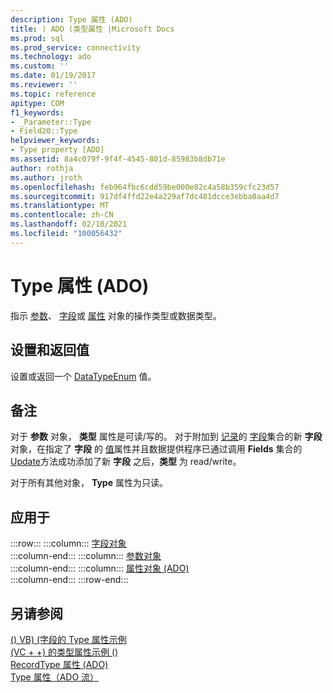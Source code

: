 ```yaml
---
description: Type 属性 (ADO)
title: ) ADO (类型属性 |Microsoft Docs
ms.prod: sql
ms.prod_service: connectivity
ms.technology: ado
ms.custom: ''
ms.date: 01/19/2017
ms.reviewer: ''
ms.topic: reference
apitype: COM
f1_keywords:
- _Parameter::Type
- Field20::Type
helpviewer_keywords:
- Type property [ADO]
ms.assetid: 8a4c079f-9f4f-4545-801d-85983b8db71e
author: rothja
ms.author: jroth
ms.openlocfilehash: feb964fbc6cdd59be000e82c4a58b359cfc23d57
ms.sourcegitcommit: 917df4ffd22e4a229af7dc481dcce3ebba0aa4d7
ms.translationtype: MT
ms.contentlocale: zh-CN
ms.lasthandoff: 02/10/2021
ms.locfileid: "100056432"
---
```

# <a name="type-property-ado"></a>Type 属性 (ADO)
指示 [参数](./parameter-object.md)、 [字段](./field-object.md)或 [属性](./property-object-ado.md) 对象的操作类型或数据类型。  
  
## <a name="settings-and-return-values"></a>设置和返回值  
 设置或返回一个 [DataTypeEnum](./datatypeenum.md) 值。  
  
## <a name="remarks"></a>备注  
 对于 **参数** 对象， **类型** 属性是可读/写的。 对于附加到 [记录](./record-object-ado.md)的 [字段](./fields-collection-ado.md)集合的新 **字段** 对象，在指定了 **字段** 的 [值](./value-property-ado.md)属性并且数据提供程序已通过调用 **Fields** 集合的 [Update](./update-method.md)方法成功添加了新 **字段** 之后，**类型** 为 read/write。  
  
 对于所有其他对象， **Type** 属性为只读。  
  
## <a name="applies-to"></a>应用于  

:::row:::
    :::column:::
        [字段对象](./field-object.md)  
    :::column-end:::
    :::column:::
        [参数对象](./parameter-object.md)  
    :::column-end:::
    :::column:::
        [属性对象 (ADO)](./property-object-ado.md)  
    :::column-end:::
:::row-end:::

## <a name="see-also"></a>另请参阅  
 [ () VB)  (字段的 Type 属性示例 ](./type-property-example-field-vb.md)   
 [ (VC + +) 的类型属性示例 () ](./type-property-example-property-vc.md)   
 [RecordType 属性 (ADO) ](./recordtype-property-ado.md)   
 [Type 属性（ADO 流）](./type-property-ado-stream.md)